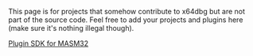 This page is for projects that somehow contribute to x64dbg but are not part of the source code. Feel free to add your projects and plugins here (make sure it's nothing illegal though).

[Plugin SDK for MASM32](https://bitbucket.org/mrfearless/x64dbg-plugin-sdk-for-masm)